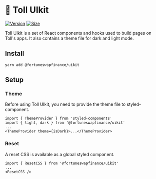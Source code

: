 # 🥞 Toll UIkit

[![Version](https://img.shields.io/npm/v/@fortuneswapfinance/uikit)](https://www.npmjs.com/package/@fortuneswapfinance/uikit) [![Size](https://img.shields.io/bundlephobia/min/@fortuneswapfinance/uikit)](https://www.npmjs.com/package/@fortuneswapfinance/uikit)

Toll UIkit is a set of React components and hooks used to build pages on Toll's apps. It also contains a theme file for dark and light mode.

## Install

`yarn add @fortuneswapfinance/uikit`

## Setup

### Theme

Before using Toll UIkit, you need to provide the theme file to styled-component.

```
import { ThemeProvider } from 'styled-components'
import { light, dark } from '@fortuneswapfinance/uikit'
...
<ThemeProvider theme={isDark}>...</ThemeProvider>
```

### Reset

A reset CSS is available as a global styled component.

```
import { ResetCSS } from '@fortuneswapfinance/uikit'
...
<ResetCSS />
```
